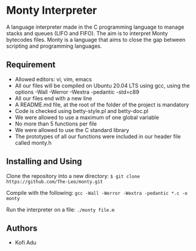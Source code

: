 # Monty Interpreter

A language interpreter made in the C programming language to manage stacks and queues (LIFO and FIFO). The aim is to interpret Monty bytecodes files. Monty is a language that aims to close the gap between scripting and programming languages.

## Requirement
* Allowed editors: vi, vim, emacs
* All our files will be compiled on Ubuntu 20.04 LTS using gcc, using the options -Wall -Werror -Wextra -pedantic -std=c89
* All our files end with a new line
* A README.md file, at the root of the folder of the project is mandatory
* Code is checked using betty-style.pl and betty-doc.pl
* We were allowed to use a maximum of one global variable
* No more than 5 functions per file
* We were allowed to use the C standard library
* The prototypes of all our functions were included in our header file called monty.h

## Installing and Using
Clone the repository into a new directory:
`$ git clone https://github.com/The-Leo/monty.git`

Compile with the following:
`gcc -Wall -Werror -Wextra -pedantic *.c -o monty`

Run the interpreter on a file:
`./monty file.m`

## Authors
 - Kofi Adu
